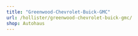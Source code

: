 ```yaml
---
title: "Greenwood-Chevrolet-Buick-GMC"
url: /hollister/greenwood-chevrolet-buick-gmc/
shop: Autohaus
---
```

